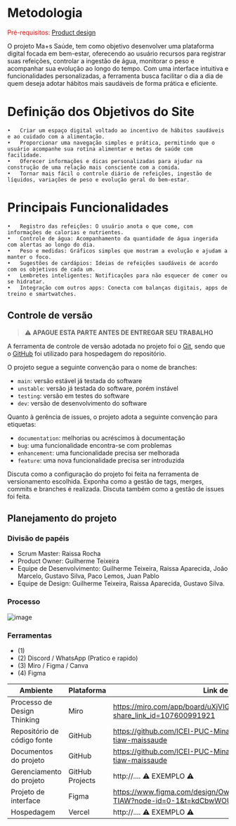 
# Metodologia

<span style="color:red">Pré-requisitos: <a href="03-Product-design.md"> Product design</a></span>

O projeto Ma+s Saúde, tem como objetivo desenvolver uma plataforma digital focada em bem-estar, oferecendo ao usuário recursos para registrar suas refeições, controlar a ingestão de água, monitorar o peso e acompanhar sua evolução ao longo do tempo. Com uma interface intuitiva e funcionalidades personalizadas, a ferramenta busca facilitar o dia a dia de quem deseja adotar hábitos mais saudáveis de forma prática e eficiente.

# Definição dos Objetivos do Site
	•	Criar um espaço digital voltado ao incentivo de hábitos saudáveis e ao cuidado com a alimentação.
	•	Proporcionar uma navegação simples e prática, permitindo que o usuário acompanhe sua rotina alimentar e metas de saúde com facilidade.
	•	Oferecer informações e dicas personalizadas para ajudar na construção de uma relação mais consciente com a comida.
	•	Tornar mais fácil o controle diário de refeições, ingestão de líquidos, variações de peso e evolução geral do bem-estar.

# Principais Funcionalidades
	•	Registro das refeições: O usuário anota o que come, com informações de calorias e nutrientes.
	•	Controle de água: Acompanhamento da quantidade de água ingerida com alertas ao longo do dia.
	•	Peso e medidas: Gráficos simples que mostram a evolução e ajudam a manter o foco.
	•	Sugestões de cardápios: Ideias de refeições saudáveis de acordo com os objetivos de cada um.
	•	Lembretes inteligentes: Notificações para não esquecer de comer ou se hidratar.
	•	Integração com outros apps: Conecta com balanças digitais, apps de treino e smartwatches.

## Controle de versão

> ⚠️ **APAGUE ESTA PARTE ANTES DE ENTREGAR SEU TRABALHO**

A ferramenta de controle de versão adotada no projeto foi o [Git](https://git-scm.com/), sendo que o [GitHub](https://github.com) foi utilizado para hospedagem do repositório.

O projeto segue a seguinte convenção para o nome de branches:

- `main`: versão estável já testada do software
- `unstable`: versão já testada do software, porém instável
- `testing`: versão em testes do software
- `dev`: versão de desenvolvimento do software

Quanto à gerência de issues, o projeto adota a seguinte convenção para etiquetas:

- `documentation`: melhorias ou acréscimos à documentação
- `bug`: uma funcionalidade encontra-se com problemas
- `enhancement`: uma funcionalidade precisa ser melhorada
- `feature`: uma nova funcionalidade precisa ser introduzida

Discuta como a configuração do projeto foi feita na ferramenta de versionamento escolhida. Exponha como a gestão de tags, merges, commits e branches é realizada. Discuta também como a gestão de issues foi feita.

## Planejamento do projeto

###  Divisão de papéis

- Scrum Master: Raissa Rocha
- Product Owner: Guilherme Teixeira
- Equipe de Desenvolvimento: Guilherme Teixeira, Raissa Aparecida, João Marcelo, Gustavo Silva, Paco Lemos, Juan Pablo
- Equipe de Design: Guilherme Teixeira, Raissa Aparecida, Gustavo Silva.

### Processo

![image](https://github.com/user-attachments/assets/784c7642-e3c8-40e9-a247-4f28a4503c72)


### Ferramentas
- (1)
- (2) Discord / WhatsApp (Pratico e rapido)
- (3) Miro / Figma / Canva 
- (4) Figma

 
| Ambiente                            | Plataforma                         | Link de acesso                       |
|-------------------------------------|------------------------------------|--------------------------------------|
| Processo de Design Thinking         | Miro                               | https://miro.com/app/board/uXjVIGs3KEk=/?share_link_id=107600991921 |
| Repositório de código fonte         | GitHub                             | https://github.com/ICEI-PUC-Minas-PCO-ADS-TI/2025-1-p1-tiaw-maissaude |
| Documentos do projeto               | GitHub                             | https://github.com/ICEI-PUC-Minas-PCO-ADS-TI/2025-1-p1-tiaw-maissaude |
| Gerenciamento do projeto            | GitHub Projects                    | http://....    ⚠️ EXEMPLO ⚠️        |
| Projeto de interface                | Figma                              | https://www.figma.com/design/OwXLerfSa2E3PKo33tk2bl/Trabalho-TIAW?node-id=0-1&t=kdCbwWOUYfzM5IKZ-1 |
| Hospedagem                          | Vercel                             | http://....    ⚠️ EXEMPLO ⚠️        |
 
